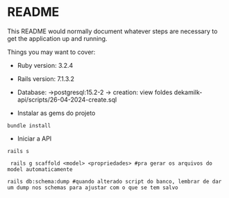 # README

This README would normally document whatever steps are necessary to get the
application up and running.

Things you may want to cover:

* Ruby version:  3.2.4
* Rails version: 7.1.3.2

* Database:
->postgresql:15.2-2
-> creation: view foldes dekamilk-api/scripts/26-04-2024-create.sql

* Instalar as gems do projeto
 ```
 bundle install
 ```
* Iniciar a API 
```
rails s
```
```
 rails g scaffold <model> <propriedades> #pra gerar os arquivos do model automaticamente
 ```
```
rails db:schema:dump #quando alterado script do banco, lembrar de dar um dump nos schemas para ajustar com o que se tem salvo
```